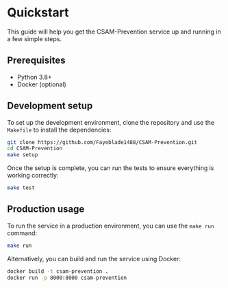 # Quickstart

This guide will help you get the CSAM-Prevention service up and running in a few simple steps.

## Prerequisites
- Python 3.8+
- Docker (optional)

## Development setup
To set up the development environment, clone the repository and use the `Makefile` to install the dependencies:
```bash
git clone https://github.com/Fayeblade1488/CSAM-Prevention.git
cd CSAM-Prevention
make setup
```

Once the setup is complete, you can run the tests to ensure everything is working correctly:
```bash
make test
```

## Production usage
To run the service in a production environment, you can use the `make run` command:
```bash
make run
```

Alternatively, you can build and run the service using Docker:
```bash
docker build -t csam-prevention .
docker run -p 8000:8000 csam-prevention
```
